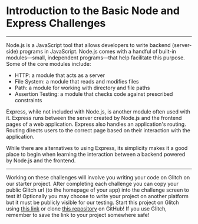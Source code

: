 # Introduction to the Basic Node and Express Challenges

---

Node.js is a JavaScript tool that allows developers to write backend (server-side) programs in JavaScript. Node.js comes with a handful of built-in modules—small, independent programs—that help facilitate this purpose. Some of the core modules include:

  * HTTP: a module that acts as a server
  * File System: a module that reads and modifies files
  * Path: a module for working with directory and file paths
  * Assertion Testing: a module that checks code against prescribed constraints

Express, while not included with Node.js, is another module often used with it. Express runs between the server created by Node.js and the frontend pages of a web application. Express also handles an application's routing. Routing directs users to the correct page based on their interaction with the application.

While there are alternatives to using Express, its simplicity makes it a good place to begin when learning the interaction between a backend powered by Node.js and the frontend.

---

Working on these challenges will involve you writing your code on Glitch on our starter project. After completing each challenge you can copy your public Glitch url (to the homepage of your app) into the challenge screen to test it! Optionally you may choose to write your project on another platform but it must be publicly visible for our testing.
Start this project on Glitch using [this link](https://glitch.com/#!/import/github/freeCodeCamp/boilerplate-express/) or clone [this repository](https://github.com/freeCodeCamp/boilerplate-express/) on GitHub! If you use Glitch, remember to save the link to your project somewhere safe!
